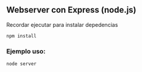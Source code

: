 ## Webserver con Express (node.js)

Recordar ejecutar para instalar depedencias
```
npm install
```

### Ejemplo uso: 
```
node server
```